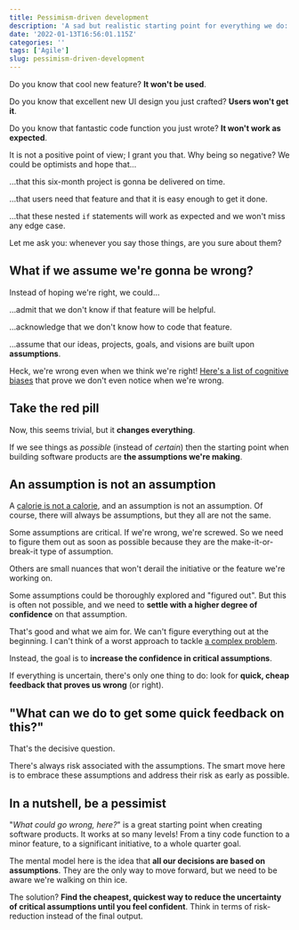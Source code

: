 ```yaml
---
title: Pessimism-driven development
description: 'A sad but realistic starting point for everything we do: Things can go wrong and will go wrong.'
date: '2022-01-13T16:56:01.115Z'
categories: ''
tags: ['Agile']
slug: pessimism-driven-development
---
```


<!-- https://lizkeogh.com/2012/01/30/the-real-cost-of-change/ ("Assume you got it wrong") -->
<!-- http://dannorth.net/2010/08/30/introducing-deliberate-discovery/ ("What if you assume something bad will happen?") -->

Do you know that cool new feature? **It won't be used**.

Do you know that excellent new UI design you just crafted? **Users won't get it**.

Do you know that fantastic code function you just wrote? **It won't work as expected**.

It is not a positive point of view; I grant you that. Why being so negative? We could be optimists and hope that…

…that this six-month project is gonna be delivered on time.

…that users need that feature and that it is easy enough to get it done.

…that these nested `if` statements will work as expected and we won't miss any edge case.

Let me ask you: whenever you say those things, are you sure about them?


## What if we assume we're gonna be wrong?

Instead of hoping we're right, we could…

…admit that we don't know if that feature will be helpful.

…acknowledge that we don't know how to code that feature.

…assume that our ideas, projects, goals, and visions are built upon **assumptions**.

Heck, we're wrong even when we think we're right! [Here's a list of cognitive biases](https://en.wikipedia.org/wiki/List_of_cognitive_biases) that prove we don't even notice when we're wrong.


## Take the red pill

Now, this seems trivial, but it **changes everything**.

If we see things as *possible* (instead of *certain*) then the starting point when building software products are **the assumptions we're making**.


## An assumption is not an assumption

A [calorie is not a calorie](https://www.trainingpeaks.com/blog/a-calorie-is-not-a-calorie/), and an assumption is not an assumption. Of course, there will always be assumptions, but they all are not the same.

Some assumptions are critical. If we're wrong, we're screwed. So we need to figure them out as soon as possible because they are the make-it-or-break-it type of assumption.

Others are small nuances that won't derail the initiative or the feature we're working on.

Some assumptions could be thoroughly explored and "figured out". But this is often not possible, and we need to **settle with a higher degree of confidence** on that assumption.

That's good and what we aim for. We can't figure everything out at the beginning. I can't think of a worst approach to tackle [a complex problem](https://afontcu.dev/embrace-unknowns/).

Instead, the goal is to **increase the confidence in critical assumptions**.

If everything is uncertain, there's only one thing to do: look for **quick, cheap feedback that proves us wrong** (or right).




## "What can we do to get some quick feedback on this?"

That's the decisive question.

There's always risk associated with the assumptions. The smart move here is to embrace these assumptions and address their risk as early as possible.


## In a nutshell, be a pessimist

"*What could go wrong, here?*" is a great starting point when creating software products. It works at so many levels! From a tiny code function to a minor feature, to a significant initiative, to a whole quarter goal.

The mental model here is the idea that **all our decisions are based on assumptions**. They are the only way to move forward, but we need to be aware we're walking on thin ice.

The solution? **Find the cheapest, quickest way to reduce the uncertainty of critical assumptions until you feel confident**. Think in terms of risk-reduction instead of the final output.




<!--
## But but but.

Assumptions are not limited to features and quarter goals, though. When I code I make a ton of assumptions, and I strive for quick feedback on them.

For instance, I assume I got the requirements right, and that I wrote the code I intended to write. And what's the best way to increase the confidence on those assumptions? You know the answer: to write automated tests. -->

<!-- But the worst part is that we find out **too late**.

Keep the cost of change as low as possible. Also, learn what's hard to change and what's not.

As a front-end engineer, for instance, I know what things are easy to tweak on a UI and what things are not. There's no point in debating over a small detail for a long period of time if changing it is fast and simple. -->